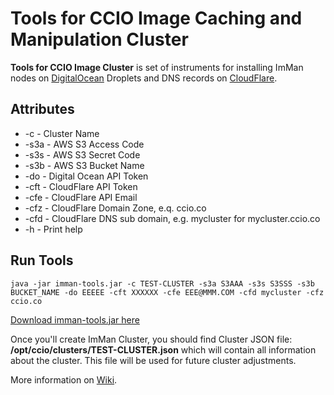 # Tools for CCIO Image Caching and Manipulation Cluster #

**Tools for CCIO Image Cluster** is set of instruments for installing ImMan nodes on [DigitalOcean](https://m.do.co/c/9e592545f7b6) Droplets and DNS records on [CloudFlare](https://www.cloudflare.com/).

## Attributes ##

- -c - Cluster Name
- -s3a - AWS S3 Access Code
- -s3s - AWS S3 Secret Code
- -s3b - AWS S3 Bucket Name
- -do - Digital Ocean API Token
- -cft - CloudFlare API Token
- -cfe - CloudFlare API Email
- -cfz - CloudFlare Domain Zone, e.q. ccio.co
- -cfd - CloudFlare DNS sub domain, e.g. mycluster for mycluster.ccio.co
- -h - Print help

## Run Tools ##

```
java -jar imman-tools.jar -c TEST-CLUSTER -s3a S3AAA -s3s S3SSS -s3b BUCKET_NAME -do EEEEE -cft XXXXXX -cfe EEE@MMM.COM -cfd mycluster -cfz ccio.co
```

[Download imman-tools.jar here](https://github.com/CloudCluster/imman-tools/blob/master/src/bin/imman-tools.jar)

Once you'll create ImMan Cluster, you should find Cluster JSON file: **/opt/ccio/clusters/TEST-CLUSTER.json** which will contain all information about the cluster. This file will be used for future cluster adjustments.

More information on [Wiki](https://github.com/CloudCluster/imman-tools/wiki).

